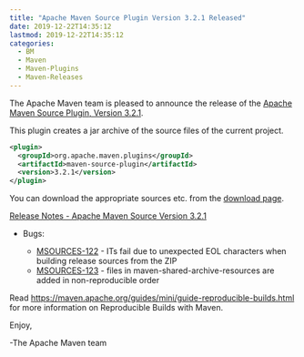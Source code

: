 ```yaml
---
title: "Apache Maven Source Plugin Version 3.2.1 Released"
date: 2019-12-22T14:35:12
lastmod: 2019-12-22T14:35:12
categories:
  - BM
  - Maven
  - Maven-Plugins
  - Maven-Releases
---
```

The Apache Maven team is pleased to announce the release of the 
[Apache Maven Source Plugin, Version 3.2.1][home].

This plugin creates a jar archive of the source files of the current project.

```xml
<plugin>
  <groupId>org.apache.maven.plugins</groupId>
  <artifactId>maven-source-plugin</artifactId>
  <version>3.2.1</version>
</plugin>
```

You can download the appropriate sources etc. from the [download page][download].

<!-- more -->

[Release Notes - Apache Maven Source Version 3.2.1][release]

* Bugs:

  * [MSOURCES-122](https://issues.apache.org/jira/browse/MSOURCES-122) - ITs fail due to unexpected EOL characters when building release sources from the ZIP
  * [MSOURCES-123](https://issues.apache.org/jira/browse/MSOURCES-123) - files in maven-shared-archive-resources are added in non-reproducible order


Read https://maven.apache.org/guides/mini/guide-reproducible-builds.html for more information on Reproducible Builds with Maven.

Enjoy,

-The Apache Maven team

[download]: https://maven.apache.org/plugins/maven-source-plugin/download.html
[home]: https://maven.apache.org/plugins/maven-source-plugin/
[release]: https://issues.apache.org/jira/secure/ReleaseNote.jspa?projectId=12317924&version=12346480
